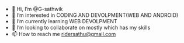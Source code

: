 - 👋 Hi, I’m @G-sathwik
- 👀 I’m interested in CODING AND DEVOLPMENT(WEB AND ANDROID)
- 🌱 I’m currently learning WEB DEVOLPMENT
- 💞️ I’m looking to collaborate on mostly which has my skills 
- 📫 How to reach me ridersathu@gmail.com

<!---
G-sathwik/G-sathwik is a ✨ special ✨ repository because its `README.md` (this file) appears on your GitHub profile.
You can click the Preview link to take a look at your changes.
--->
